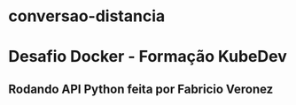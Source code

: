 # conversao-distancia

<h1> Desafio Docker - Formação KubeDev </h1>

<h2> Rodando API Python feita por Fabricio Veronez </h2>


